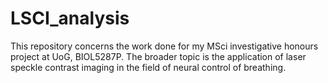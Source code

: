 # LSCI_analysis
This repository concerns the work done for my MSci investigative honours project at UoG, BIOL5287P. The broader topic is the application of laser speckle contrast imaging in the field of neural control of breathing.
